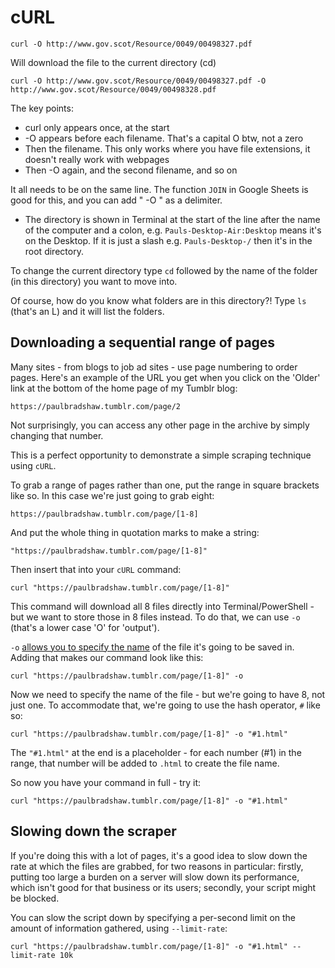 # cURL

`curl -O http://www.gov.scot/Resource/0049/00498327.pdf`

Will download the file to the current directory (cd)

`curl -O http://www.gov.scot/Resource/0049/00498327.pdf -O http://www.gov.scot/Resource/0049/00498328.pdf`

The key points:

* curl only appears once, at the start
* -O appears before each filename. That's a capital O btw, not a zero
* Then the filename. This only works where you have file extensions, it doesn't really work with webpages
* Then -O again, and the second filename, and so on

It all needs to be on the same line. The function `JOIN` in Google Sheets is good for this, and you can add " -O " as a delimiter.

* The directory is shown in Terminal at the start of the line after the name of the computer and a colon, e.g. `Pauls-Desktop-Air:Desktop` means it's on the Desktop. If it is just a slash e.g. `Pauls-Desktop-/` then it's in the root directory.

To change the current directory type `cd` followed by the name of the folder (in this directory) you want to move into.

Of course, how do you know what folders are in this directory?! Type `ls` (that's an L) and it will list the folders.

## Downloading a sequential range of pages

Many sites - from blogs to job ad sites - use page numbering to order pages. Here's an example of the URL you get when you click on the 'Older' link at the bottom of the home page of my Tumblr blog:

`https://paulbradshaw.tumblr.com/page/2`

Not surprisingly, you can access any other page in the archive by simply changing that number.

This is a perfect opportunity to demonstrate a simple scraping technique using `cURL`.

To grab a range of pages rather than one, put the range in square brackets like so. In this case we're just going to grab eight:

`https://paulbradshaw.tumblr.com/page/[1-8]`

And put the whole thing in quotation marks to make a string:

`"https://paulbradshaw.tumblr.com/page/[1-8]"`

Then insert that into your `cURL` command:

`curl "https://paulbradshaw.tumblr.com/page/[1-8]"`

This command will download all 8 files directly into Terminal/PowerShell - but we want to store those in 8 files instead. To do that, we can use `-o` (that's a lower case 'O' for 'output').

`-o` [allows you to specify the name](https://curl.haxx.se/docs/manpage.html#-o) of the file it's going to be saved in. Adding that makes our command look like this:

`curl "https://paulbradshaw.tumblr.com/page/[1-8]" -o`

Now we need to specify the name of the file - but we're going to have 8, not just one. To accommodate that, we're going to use the hash operator, `#` like so:

`curl "https://paulbradshaw.tumblr.com/page/[1-8]" -o "#1.html"`

The `"#1.html"` at the end is a placeholder - for each number (#1) in the range, that number will be added to `.html` to create the file name.

So now you have your command in full - try it:

`curl "https://paulbradshaw.tumblr.com/page/[1-8]" -o "#1.html"`

## Slowing down the scraper

If you're doing this with a lot of pages, it's a good idea to slow down the rate at which the files are grabbed, for two reasons in particular: firstly, putting too large a burden on a server will slow down its performance, which isn't good for that business or its users; secondly, your script might be blocked.

You can slow the script down by specifying a per-second limit on the amount of information gathered, using `--limit-rate`:

`curl "https://paulbradshaw.tumblr.com/page/[1-8]" -o "#1.html" --limit-rate 10k`
